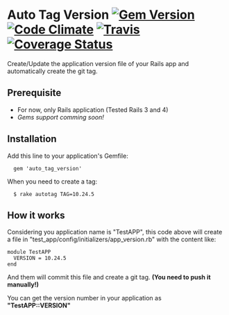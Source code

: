 # Auto Tag Version [![Gem Version](https://badge.fury.io/rb/auto_tag_version.svg)](http://badge.fury.io/rb/auto_tag_version) [![Code Climate](https://codeclimate.com/github/rafaelbiriba/auto_tag_version/badges/gpa.svg)](https://codeclimate.com/github/rafaelbiriba/auto_tag_version) [![Travis](https://api.travis-ci.org/rafaelbiriba/auto_tag_version.svg?branch=master)](https://travis-ci.org/rafaelbiriba/auto_tag_version) [![Coverage Status](https://coveralls.io/repos/rafaelbiriba/auto_tag_version/badge.svg?branch=master&service=github)](https://coveralls.io/github/rafaelbiriba/auto_tag_version?branch=master)

Create/Update the application version file of your Rails app and automatically create the git tag.

## Prerequisite

  - For now, only Rails application (Tested Rails 3 and 4)
  - *Gems support comming soon!*

## Installation

Add this line to your application's Gemfile:

```
  gem 'auto_tag_version'
```

When you need to create a tag:

```
  $ rake autotag TAG=10.24.5
```

## How it works

Considering you application name is "TestAPP", this code above will create a file in "test_app/config/initializers/app_version.rb" with the content like:

```
module TestAPP
  VERSION = 10.24.5
end
```
And them will commit this file and create a git tag. **(You need to push it manually!)**

You can get the version number in your application as **"TestAPP::VERSION"**
